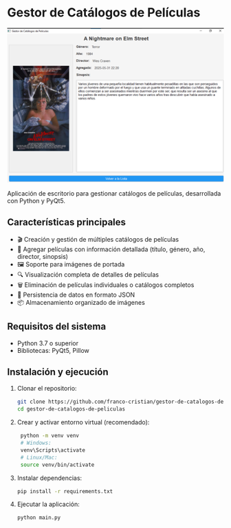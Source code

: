# Gestor de Catálogos de Películas

![Screenshot de la aplicación](screenshot.png)

Aplicación de escritorio para gestionar catálogos de películas, desarrollada con Python y PyQt5.

## Características principales

- 🎬 Creación y gestión de múltiples catálogos de películas
- 📝 Agregar películas con información detallada (título, género, año, director, sinopsis)
- 🖼️ Soporte para imágenes de portada
- 🔍 Visualización completa de detalles de películas
- 🗑️ Eliminación de películas individuales o catálogos completos
- 💾 Persistencia de datos en formato JSON
- 📦 Almacenamiento organizado de imágenes

## Requisitos del sistema

- Python 3.7 o superior
- Bibliotecas: PyQt5, Pillow

## Instalación y ejecución

1. Clonar el repositorio:
   ```bash
   git clone https://github.com/franco-cristian/gestor-de-catalogos-de-peliculas
   cd gestor-de-catalogos-de-peliculas
    ```    
2. Crear y activar entorno virtual (recomendado):
   ```bash
    python -m venv venv
    # Windows:
    venv\Scripts\activate
    # Linux/Mac:
    source venv/bin/activate
    ```
3. Instalar dependencias:
   ```bash
   pip install -r requirements.txt
    ```    
4. Ejecutar la aplicación:
   ```bash
   python main.py
    ```  
